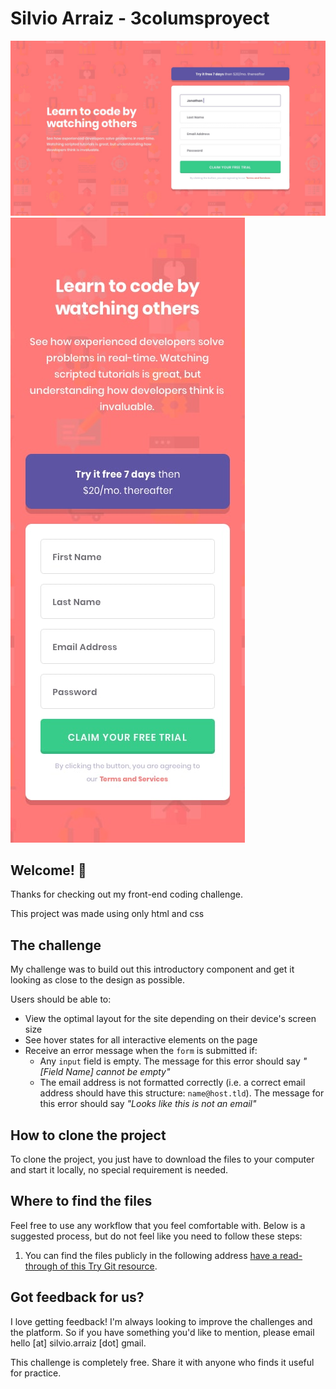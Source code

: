 # Silvio Arraiz - 3columsproyect

![You will find the views in .jpg format of the project here](./preview/desktop-preview.jpg)
![You will find the views in .jpg format of the project here](./preview/mobile-preview.jpg)

## Welcome! 👋

Thanks for checking out my front-end coding challenge.

This project was made using only html and css

## The challenge

My challenge was to build out this introductory component and get it looking as close to the design as possible.

Users should be able to:

- View the optimal layout for the site depending on their device's screen size
- See hover states for all interactive elements on the page
- Receive an error message when the `form` is submitted if:
  - Any `input` field is empty. The message for this error should say *"[Field Name] cannot be empty"*
  - The email address is not formatted correctly (i.e. a correct email address should have this structure: `name@host.tld`). The message for this error should say *"Looks like this is not an email"*
  
## How to clone the project

To clone the project, you just have to download the files to your computer and start it locally, no special requirement is needed.

## Where to find the files

Feel free to use any workflow that you feel comfortable with. Below is a suggested process, but do not feel like you need to follow these steps:

1. You can find the files publicly in the following address [have a read-through of this Try Git resource](https://github.com/sarraiz/introProject).

## Got feedback for us?

I love getting feedback! I'm always looking to improve the challenges and the platform. So if you have something you'd like to mention, please email hello [at] silvio.arraiz [dot] gmail.

This challenge is completely free. Share it with anyone who finds it useful for practice.